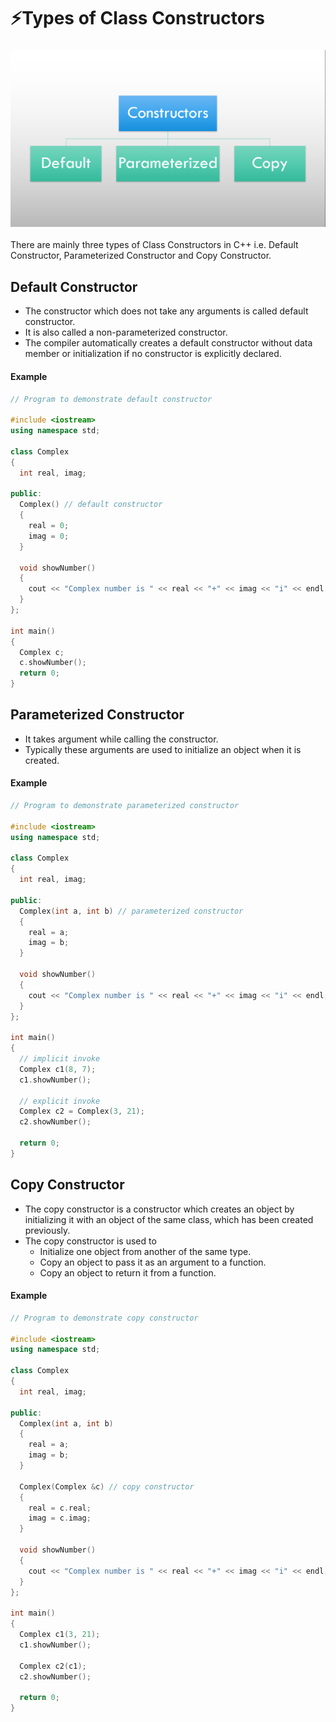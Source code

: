 # ⚡Types of Class Constructors

### <img src="1_Constructors.png">

There are mainly three types of Class Constructors in C++ i.e. Default Constructor, Parameterized Constructor and Copy Constructor.

## Default Constructor

- The constructor which does not take any arguments is called default constructor.
- It is also called a non-parameterized constructor.
- The compiler automatically creates a default constructor without data member or initialization if no constructor is explicitly declared.

#### Example

```cpp
// Program to demonstrate default constructor

#include <iostream>
using namespace std;

class Complex
{
  int real, imag;

public:
  Complex() // default constructor
  {
    real = 0;
    imag = 0;
  }

  void showNumber()
  {
    cout << "Complex number is " << real << "+" << imag << "i" << endl;
  }
};

int main()
{
  Complex c;
  c.showNumber();
  return 0;
}
```

## Parameterized Constructor

- It takes argument while calling the constructor.
- Typically these arguments are used to initialize an object when it is created.

#### Example

```cpp
// Program to demonstrate parameterized constructor

#include <iostream>
using namespace std;

class Complex
{
  int real, imag;

public:
  Complex(int a, int b) // parameterized constructor
  {
    real = a;
    imag = b;
  }

  void showNumber()
  {
    cout << "Complex number is " << real << "+" << imag << "i" << endl;
  }
};

int main()
{
  // implicit invoke
  Complex c1(8, 7);
  c1.showNumber();

  // explicit invoke
  Complex c2 = Complex(3, 21);
  c2.showNumber();

  return 0;
}
```

## Copy Constructor

- The copy constructor is a constructor which creates an object by initializing it with an object of the same class, which has been created previously.
- The copy constructor is used to
  - Initialize one object from another of the same type.
  - Copy an object to pass it as an argument to a function.
  - Copy an object to return it from a function.

#### Example

```cpp
// Program to demonstrate copy constructor

#include <iostream>
using namespace std;

class Complex
{
  int real, imag;

public:
  Complex(int a, int b)
  {
    real = a;
    imag = b;
  }

  Complex(Complex &c) // copy constructor
  {
    real = c.real;
    imag = c.imag;
  }

  void showNumber()
  {
    cout << "Complex number is " << real << "+" << imag << "i" << endl;
  }
};

int main()
{
  Complex c1(3, 21);
  c1.showNumber();

  Complex c2(c1);
  c2.showNumber();

  return 0;
}
```
